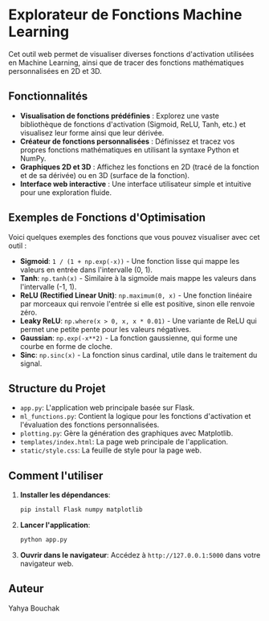 # Explorateur de Fonctions Machine Learning

Cet outil web permet de visualiser diverses fonctions d'activation utilisées en Machine Learning, ainsi que de tracer des fonctions mathématiques personnalisées en 2D et 3D.

## Fonctionnalités

*   **Visualisation de fonctions prédéfinies** : Explorez une vaste bibliothèque de fonctions d'activation (Sigmoid, ReLU, Tanh, etc.) et visualisez leur forme ainsi que leur dérivée.
*   **Créateur de fonctions personnalisées** : Définissez et tracez vos propres fonctions mathématiques en utilisant la syntaxe Python et NumPy.
*   **Graphiques 2D et 3D** : Affichez les fonctions en 2D (tracé de la fonction et de sa dérivée) ou en 3D (surface de la fonction).
*   **Interface web interactive** : Une interface utilisateur simple et intuitive pour une exploration fluide.

## Exemples de Fonctions d'Optimisation

Voici quelques exemples des fonctions que vous pouvez visualiser avec cet outil :

*   **Sigmoid**: `1 / (1 + np.exp(-x))` - Une fonction lisse qui mappe les valeurs en entrée dans l'intervalle (0, 1).
*   **Tanh**: `np.tanh(x)` - Similaire à la sigmoïde mais mappe les valeurs dans l'intervalle (-1, 1).
*   **ReLU (Rectified Linear Unit)**: `np.maximum(0, x)` - Une fonction linéaire par morceaux qui renvoie l'entrée si elle est positive, sinon elle renvoie zéro.
*   **Leaky ReLU**: `np.where(x > 0, x, x * 0.01)` - Une variante de ReLU qui permet une petite pente pour les valeurs négatives.
*   **Gaussian**: `np.exp(-x**2)` - La fonction gaussienne, qui forme une courbe en forme de cloche.
*   **Sinc**: `np.sinc(x)` - La fonction sinus cardinal, utile dans le traitement du signal.

## Structure du Projet

*   `app.py`: L'application web principale basée sur Flask.
*   `ml_functions.py`: Contient la logique pour les fonctions d'activation et l'évaluation des fonctions personnalisées.
*   `plotting.py`: Gère la génération des graphiques avec Matplotlib.
*   `templates/index.html`: La page web principale de l'application.
*   `static/style.css`: La feuille de style pour la page web.

## Comment l'utiliser

1.  **Installer les dépendances**:
    ```bash
    pip install Flask numpy matplotlib
    ```

2.  **Lancer l'application**:
    ```bash
    python app.py
    ```

3.  **Ouvrir dans le navigateur**:
    Accédez à `http://127.0.0.1:5000` dans votre navigateur web.

## Auteur

Yahya Bouchak